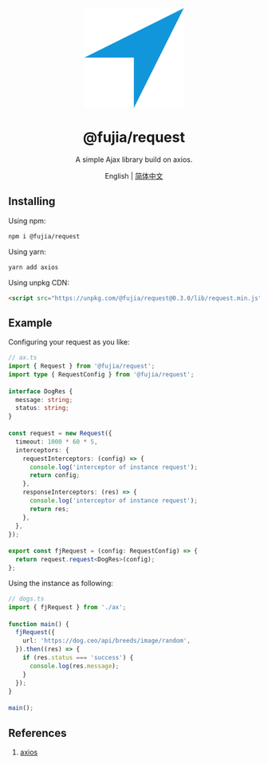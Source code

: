 <div align="center">
  <a href="https://www.npmjs.com/package/@fujia/request" target="_blank">
    <img src="https://github.com/fujia-blogs/articles/blob/main/assets/fetch.png" alt="@fujia/request" width=200 />
  </a>
</div>

<div align="center">
  <h1>@fujia/request</h1>
</div>

<div align="center">

A simple Ajax library build on axios.

</div>

<div align="center">

English | [简体中文](./README.zh-CN.md)

</div>

## Installing

Using npm:

```sh
npm i @fujia/request
```

Using yarn:

```sh
yarn add axios
```

Using unpkg CDN:

```html
<script src="https://unpkg.com/@fujia/request@0.3.0/lib/request.min.js"></script>
```

## Example

Configuring your request as you like:

```ts
// ax.ts
import { Request } from '@fujia/request';
import type { RequestConfig } from '@fujia/request';

interface DogRes {
  message: string;
  status: string;
}

const request = new Request({
  timeout: 1000 * 60 * 5,
  interceptors: {
    requestInterceptors: (config) => {
      console.log('interceptor of instance request');
      return config;
    },
    responseInterceptors: (res) => {
      console.log('interceptor of instance request');
      return res;
    },
  },
});

export const fjRequest = (config: RequestConfig) => {
  return request.request<DogRes>(config);
};
```

Using the instance as following:

```ts
// dogs.ts
import { fjRequest } from './ax';

function main() {
  fjRequest({
    url: 'https://dog.ceo/api/breeds/image/random',
  }).then((res) => {
    if (res.status === 'success') {
      console.log(res.message);
    }
  });
}

main();
```

## References

1. [axios](https://www.axios-http.cn/docs/intro)
